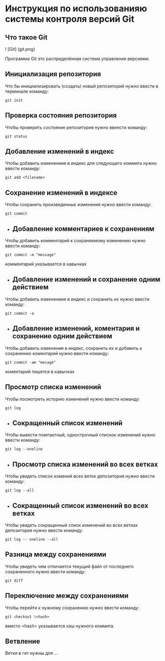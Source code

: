 # **Инструкция по использованияю системы контроля версий Git**

## Что такое Git

! [Git] (git.png)

Программа Git это распределённая система управления версиями.

## Инициализация репозитория

Что бы инициализировать (создать) новый репозиторий нужно ввести в терминале команду:

    git init

## Проверка состояния репозитория

Чтобы проверить состояние репозитория нужно ввеести команду:

    git status

## Добавление изменений в индекс

Чтобы добавить изменениия в индекс для следующего коммита нужно ввести команду:

    git add <filename>

## Сохранение изменений в индексе

Чтобы сохранить произведенные изменения нужно ввести команду:

    git commit

* ## Добавление комментариев к сохранениям

Чтобы добавить комментарий к сохраняемому изменению нужно ввести команду:

    git commit -m "message"

комментарий указывается в кавычках

* ## Добавление изменений и сохранение одним действием

Чтобы добавить изменениия в индекс и сохранить их нужно ввести команду:

    git commit -a

* ## Добавление изменений, коментария и сохранение одним действием

Чтобы добавить изменения в индекс, сохранить их и добавить к сохранению коментарий нужно ввести команду:

    git commit -am "mesage"

коментарий пишется в кавычках

## Просмотр списка изменений

Чтобы посмотреть историю изменений нужно ввести команду:

    git log

* ## Сокращенный список изменений

Чтобы вывести помпактный, однострочный спискок изменений нужно ввести команду:


    git log --oneline

* ## Просмотр списка изменений во всех ветках
Чтобы увидеть список измений всех веток депозитория нужно ввести команду:

    git log --all

* ## Сокращенный список изменений во всех ветках

Чтобы увидеть сокращенный спиок изменений во всех ветках депозитория нужно ввести команду:

    git log -- oneline --all

## Разница между сохранениями

Чтобы увидеть чем отличается текущий файл от последнего сохраненного нужно ввести команду:
    
    git diff

## Переключение между сохранениями

Чтобы перейти к нужному сохранению нужно ввести команду:

    git checkout \<hash>

вместо \<hash> указывается хэш нужного коммита.

## Ветвление

Ветки в гит нужны для ...
